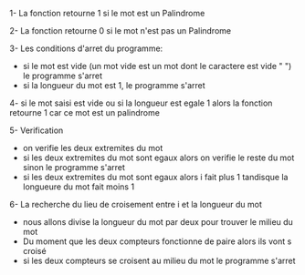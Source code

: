 
1- La fonction retourne 1 si le mot est un Palindrome

2- La fonction retourne 0 si le mot n'est pas un Palindrome

3- Les conditions d'arret du programme:
- si le mot est vide (un mot vide est un mot dont le caractere est vide " ") le programme s'arret
- si la longueur du mot est 1, le programme s'arret

4- si le mot saisi est vide ou si la longueur est egale 1 alors la fonction retourne 1 car ce mot est un palindrome

5- Verification
- on verifie les deux extremites du mot 
- si les deux extremites du mot sont egaux alors on verifie le reste du mot sinon le programme s'arret
- si les deux extremites du mot sont egaux alors i fait plus 1 tandisque la longueure du mot fait moins 1

6- La recherche du lieu de croisement entre i et la longueur du mot
- nous allons divise la longueur du mot par deux pour trouver le milieu du mot
- Du moment que les deux compteurs fonctionne de paire alors ils vont s croisé
- si les deux compteurs se croisent au milieu du mot le programme s'arret